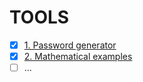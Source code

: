 # TOOLS

- [x] [1. Password generator](password_generator.py)
- [x] [2. Mathematical examples](math_examples.py)
- [ ] ...
